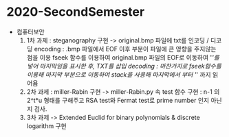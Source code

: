 # 2020-SecondSemester
- 컴퓨터보안
  1. 1차 과제 : steganography 구현
    -> original.bmp 파일에 txt를 인코딩 / 디코딩
        encoding : .bmp 파일에서 EOF 이후 부분이 파일에 큰 영향을 주지않는 점을 이용
        fseek 함수를 이용하여 original.bmp 파일의 EOF로 이동하여 '*'를 넣어 마지막임을 표시한 후, TXT를 삽입
        decoding : 마찬가지로 fseek함수를 이용해 마지막 부분으로 이동하여 stack을 사용해 마지막에서 부터 '*' 까지 읽어욤
   2. 2차 과제 : miller-Rabin 구현
    -> miller-Rabin.py 속 test 함수 구현 :  n-1 의 2^t*u 형태를 구해주고 RSA test와 Fermat test로 prime number 인지 아닌지 검사.
   3. 3차 과제
    -> Extended Euclid for binary polynomials & discrete logarithm 구현
    
